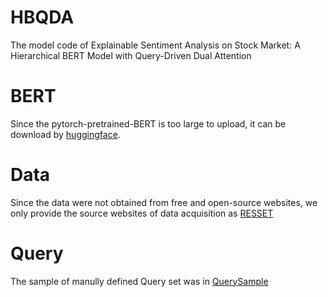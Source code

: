 # HBQDA
The model code of Explainable Sentiment Analysis on Stock Market: A Hierarchical BERT Model with Query-Driven Dual Attention

# BERT
Since the pytorch-pretrained-BERT is too large to upload, it can be download by [huggingface](https://github.com/huggingface/transformers).

# Data
Since the data were not obtained from free and open-source websites, we only provide the source websites of data acquisition as [RESSET](http://www.resset.com) 

# Query
The sample of manully defined Query set was in [QuerySample](https://github.com/HongChuanYang/HBQDA/tree/main/data/query)


